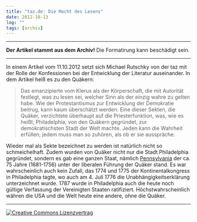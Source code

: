 ```yaml
---
title: "taz.de: Die Macht des Lesens"
date: 2012-10-13
log: ""
tags: [archiv]
---
```

<hr><b>Der Artikel stammt aus dem Archiv!</b> Die Formatirung kann beschädigt sein.<hr>
<p>In einem <a htef="http://www.taz.de/Zur-Buchmesse-in-Frankfurt/!103194/">Artikel vom 11.10.2012</a> setzt sich Michael Rutschky von der taz mit der Rolle der Konfessionen bei der Entwicklung der Literatur auseinander. In dem Artikel heiß es zu den Quäkern:</p>
<blockquote>
Das emanzipierte vom Klerus als der Körperschaft, die mit Autorität festlegt, was zu lesen sei, welcher Sinn als der einzig wahre zu gelten habe. Wie der Protestantismus zur Entwicklung der Demokratie beitrug, kann kaum überschätzt werden. Eine dieser Sekten, die Quäker, verzichtete überhaupt auf die Priesterfunktion, was, wie es heißt, Philadelphia, von den Quäkern gegründet, zur demokratischsten Stadt der Welt machte. Jeden kann die Wahrheit erfüllen; jedem muss man so zuhören, als ob er sie ausspräche. 
</blockquote>
<p>Wieder mal als Sekte bezeichnet zu werden ist natürlich nicht so schmeichelhaft. Zudem wurden von Quäker nicht nur die Stadt Philadelphia gegründet, sondern es gab eine ganzen Staat, nämlich <a href="http://de.wikipedia.org/wiki/Geschichte_des_Qu%C3%A4kertums#Vereinigte_Staaten">Pennsylvania</a> der ca. 75 Jahre (1681-1756) unter der liberalen Führung der Quäker stand. Es war wahrscheinlich auch kein Zufall, das 1774 und 1775 der Kontinentalkongress in Philadelphia tagte, wo auch am 4. Juli 1776 die Unabhängigkeitserklärung unterzeichnet wurde. 1787 wurde in Philadelphia auch die heute noch gültige Verfassung der Vereinigten Staaten ratifiziert. Höchstwahrscheinlich währen die USA und die Welt heute eine andere, ohne die Quäker.</p>
 
<hr>
<a rel="license" href="http://creativecommons.org/licenses/by-sa/3.0/"><img alt="Creative Commons Lizenzvertrag" style="border-width:0" src="http://i.creativecommons.org/l/by-sa/3.0/88x31.png" /></a>
